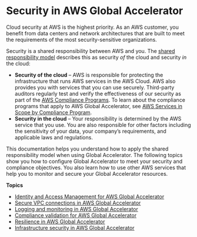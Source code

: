# Security in AWS Global Accelerator<a name="security"></a>

Cloud security at AWS is the highest priority\. As an AWS customer, you benefit from data centers and network architectures that are built to meet the requirements of the most security\-sensitive organizations\.

Security is a shared responsibility between AWS and you\. The [shared responsibility model](http://aws.amazon.com/compliance/shared-responsibility-model/) describes this as security *of* the cloud and security *in* the cloud:
+ **Security of the cloud** – AWS is responsible for protecting the infrastructure that runs AWS services in the AWS Cloud\. AWS also provides you with services that you can use securely\. Third\-party auditors regularly test and verify the effectiveness of our security as part of the [AWS Compliance Programs](http://aws.amazon.com/compliance/programs/)\. To learn about the compliance programs that apply to AWS Global Accelerator, see [AWS Services in Scope by Compliance Program](http://aws.amazon.com/compliance/services-in-scope/)\.
+ **Security in the cloud** – Your responsibility is determined by the AWS service that you use\. You are also responsible for other factors including the sensitivity of your data, your company’s requirements, and applicable laws and regulations\. 

This documentation helps you understand how to apply the shared responsibility model when using Global Accelerator\. The following topics show you how to configure Global Accelerator to meet your security and compliance objectives\. You also learn how to use other AWS services that help you to monitor and secure your Global Accelerator resources\. 

**Topics**
+ [Identity and Access Management for AWS Global Accelerator](security-iam.md)
+ [Secure VPC connections in AWS Global Accelerator](secure-vpc-connections.md)
+ [Logging and monitoring in AWS Global Accelerator](logging-and-monitoring.md)
+ [Compliance validation for AWS Global Accelerator](compliance-validation.md)
+ [Resilience in AWS Global Accelerator](disaster-recovery-resiliency.md)
+ [Infrastructure security in AWS Global Accelerator](infrastructure-security.md)